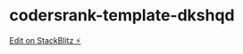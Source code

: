 # codersrank-template-dkshqd

[Edit on StackBlitz ⚡️](https://stackblitz.com/edit/codersrank-template-dkshqd)